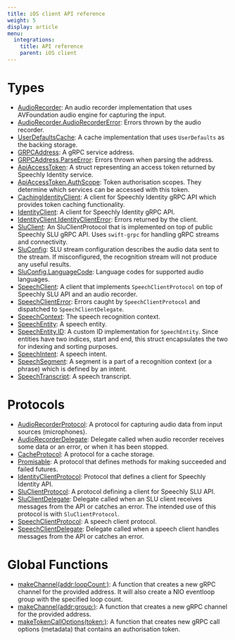 ```yaml
---
title: iOS client API reference
weight: 5
display: article
menu:
  integrations:
    title: API reference
    parent: iOS client
---
```


# Types

- [AudioRecorder](AudioRecorder):
  An audio recorder implementation that uses AVFoundation audio engine for capturing the input.
- [AudioRecorder.AudioRecorderError](AudioRecorder_AudioRecorderError):
  Errors thrown by the audio recorder.
- [UserDefaultsCache](UserDefaultsCache):
  A cache implementation that uses `UserDefaults` as the backing storage.
- [GRPCAddress](GRPCAddress):
  A gRPC service address.
- [GRPCAddress.ParseError](GRPCAddress_ParseError):
  Errors thrown when parsing the address.
- [ApiAccessToken](ApiAccessToken):
  A struct representing an access token returned by Speechly Identity service.
- [ApiAccessToken.AuthScope](ApiAccessToken_AuthScope):
  Token authorisation scopes.
  They determine which services can be accessed with this token.
- [CachingIdentityClient](CachingIdentityClient):
  A client for Speechly Identity gRPC API which provides token caching functionality.
- [IdentityClient](IdentityClient):
  A client for Speechly Identity gRPC API.
- [IdentityClient.IdentityClientError](IdentityClient_IdentityClientError):
  Errors returned by the client.
- [SluClient](SluClient):
  An SluClientProtocol that is implemented on top of public Speechly SLU gRPC API.
  Uses `swift-grpc` for handling gRPC streams and connectivity.
- [SluConfig](SluConfig):
  SLU stream configuration describes the audio data sent to the stream.
  If misconfigured, the recognition stream will not produce any useful results.
- [SluConfig.LanguageCode](SluConfig_LanguageCode):
  Language codes for supported audio languages.
- [SpeechClient](SpeechClient):
  A client that implements `SpeechClientProtocol` on top of Speechly SLU API and an audio recorder.
- [SpeechClientError](SpeechClientError):
  Errors caught by `SpeechClientProtocol` and dispatched to `SpeechClientDelegate`.
- [SpeechContext](SpeechContext):
  The speech recognition context.
- [SpeechEntity](SpeechEntity):
  A speech entity.
- [SpeechEntity.ID](SpeechEntity_ID):
  A custom ID implementation for `SpeechEntity`.
  Since entities have two indices, start and end,
  this struct encapsulates the two for indexing and sorting purposes.
- [SpeechIntent](SpeechIntent):
  A speech intent.
- [SpeechSegment](SpeechSegment):
  A segment is a part of a recognition context (or a phrase) which is defined by an intent.
- [SpeechTranscript](SpeechTranscript):
  A speech transcript.

# Protocols

- [AudioRecorderProtocol](AudioRecorderProtocol):
  A protocol for capturing audio data from input sources (microphones).
- [AudioRecorderDelegate](AudioRecorderDelegate):
  Delegate called when audio recorder receives some data or an error, or when it has been stopped.
- [CacheProtocol](CacheProtocol):
  A protocol for a cache storage.
- [Promisable](Promisable):
  A protocol that defines methods for making succeeded and failed futures.
- [IdentityClientProtocol](IdentityClientProtocol):
  Protocol that defines a client for Speechly Identity API.
- [SluClientProtocol](SluClientProtocol):
  A protocol defining a client for Speechly SLU API.
- [SluClientDelegate](SluClientDelegate):
  Delegate called when an SLU client receives messages from the API or catches an error.
  The intended use of this protocol is with `SluClientProtocol`.
- [SpeechClientProtocol](SpeechClientProtocol):
  A speech client protocol.
- [SpeechClientDelegate](SpeechClientDelegate):
  Delegate called when a speech client handles messages from the API or catches an error.

# Global Functions

- [makeChannel(addr:​loopCount:​)](<makeChannel(addr:loopCount:)>):
  A function that creates a new gRPC channel for the provided address.
  It will also create a NIO eventloop group with the specified loop count.
- [makeChannel(addr:​group:​)](<makeChannel(addr:group:)>):
  A function that creates a new gRPC channel for the provided address.
- [makeTokenCallOptions(token:​)](<makeTokenCallOptions(token:)>):
  A function that creates new gRPC call options (metadata) that contains an authorisation token.
